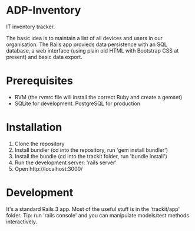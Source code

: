ADP-Inventory
=============

IT inventory tracker. 

The basic idea is to maintain a list of all devices and users in our organisation. 
The Rails app provieds data persistence with an SQL database, a web interface (using plain old HTML with Bootstrap CSS at present) and basic data export.

Prerequisites
============
- RVM (the rvmrc file will install the correct Ruby and create a gemset)
- SQLite for development. PostgreSQL for production 

Installation
============
1. Clone the repository
2. Install bundler (cd into the repository, run 'gem install bundler')
3. Install the bundle (cd into the trackit folder, run 'bundle install')
4. Run the development server: 'rails server'
5. Open http://localhost:3000/

Development
===========
It's a standard Rails 3 app. Most of the useful stuff is in the 'trackit/app' folder.
Tip: run 'rails console' and you can manipulate models/test methods interactively.
